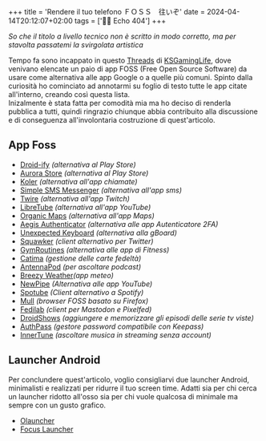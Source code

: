 +++
title = 'Rendere il tuo telefono ＦＯＳＳ　往いぞ'
date = 2024-04-14T20:12:07+02:00
tags = ['👨‍💻 Echo 404']
+++

_So che il titolo a livello tecnico non è scritto in modo corretto, ma per stavolta passatemi la svirgolata artistica_

Tempo fa sono incappato in questo [Threads](https://livellosegreto.it/@KSGamingLife/111849739328291726) di [KSGamingLife](https://livellosegreto.it/@KSGamingLife), dove venivano elencate un paio di app FOSS (Free Open Source Software) da usare come alternativa alle app Google o a quelle più comuni.
Spinto dalla curiosità ho cominciato ad annotarmi su foglio di testo tutte le app citate all'interno, creando così questa lista.<br />
Inizalmente è stata fatta per comodità mia ma ho deciso di renderla pubblica a tutti, quindi ringrazio chiunque abbia contribuito alla discussione e di conseguenza all'involontaria costruzione di quest'articolo.

## App Foss

- [Droid-ify](https://f-droid.org/en/packages/com.looker.droidify/) _(alternativa al Play Store)_
- [Aurora Store](https://f-droid.org/en/packages/com.aurora.store/) _(alternativa al Play Store)_
- [Koler](https://f-droid.org/en/packages/com.chooloo.www.koler/) _(alternativa all&#39;app chiamate)_
- [Simple SMS Messenger](https://f-droid.org/en/packages/com.simplemobiletools.smsmessenger/) _(alternativa all&#39;app sms)_
- [Twire](https://github.com/twireapp/Twire) _(alternativa all&#39;app Twitch)_
- [LibreTube](https://f-droid.org/en/packages/com.github.libretube/) _(alternativa all&#39;app YouTube)_
- [Organic Maps](https://f-droid.org/en/packages/app.organicmaps/) _(alternativa all&#39;app Maps)_
- [Aegis Authenticator](https://f-droid.org/en/packages/com.beemdevelopment.aegis/) _(alternativa alle app Autenticatore 2FA)_
- [Unexpected Keyboard](https://f-droid.org/packages/juloo.keyboard2/) _(alternativa alla gBoard)_
- [Squawker](https://f-droid.org/packages/org.ca.squawker/) _(client alternativo per Twitter)_
- [GymRoutines](https://f-droid.org/packages/com.noahjutz.gymroutines/) _(alternativa alle app di Fitness)_
- [Catima](https://f-droid.org/en/packages/me.hackerchick.catima/) _(gestione delle carte fedeltà)_
- [AntennaPod](https://f-droid.org/en/packages/de.danoeh.antennapod/) _(per ascoltare podcast)_
- [Breezy Weather](https://apt.izzysoft.de/fdroid/index/apk/org.breezyweather)_(app meteo)_
- [NewPipe](https://f-droid.org/en/packages/org.schabi.newpipe/) _(Alternativa alle app YouTube)_
- [Spotube](https://f-droid.org/it/packages/oss.krtirtho.spotube/) _(Client alternativo a Spotify)_
- [Mull](https://f-droid.org/it/packages/us.spotco.fennec_dos/) _(browser FOSS basato su Firefox)_
- [Fedilab](https://f-droid.org/it/packages/fr.gouv.etalab.mastodon/) _(client per Mastodon e Pixelfed)_
- [DroidShows](https://f-droid.org/it/packages/nl.asymmetrics.droidshows/) _(aggiungere e memorizzare gli episodi delle serie tv viste)_
- [AuthPass](https://f-droid.org/it/packages/design.codeux.authpass.fdroid/) _(gestore password compatibile con Keepass)_
- [InnerTune](https://f-droid.org/it/packages/com.zionhuang.music/) _(ascoltare musica in streaming senza account)_

## Launcher Android

Per conclundere quest'articolo, voglio consigliarvi due launcher Android, minimalisti e realizzati per ridurre il tuo screen time. Adatti sia per chi cerca un launcher ridotto all'osso sia per chi vuole qualcosa di minimale ma sempre con un gusto grafico.

- [Olauncher](https://github.com/tanujnotes/Olauncher)
- [Focus Launcher](https://github.com/mslalith/focus_launcher)